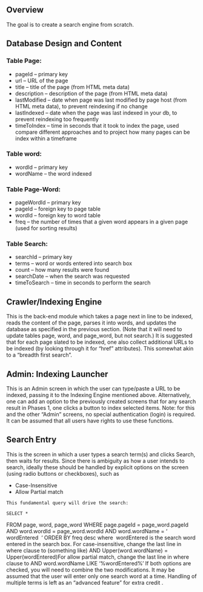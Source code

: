 <h2>
	Overview
</h2>

<p>
	The goal is to create a search engine from scratch.
</p>

<h2>
	Database Design and Content
</h2>

<h3>
	Table Page:
</h3>
<ul>
	<li>pageId – primary key</li>
	<li>url – URL of the page</li>
	<li>title – title of the page (from HTML meta data)</li>
	<li>description – description of the page (from HTML meta data)</li>
	<li>lastModified – date when page was last modified by page host (from HTML meta data), to prevent reindexing if no change</li>
	<li>lastIndexed – date when the page was last indexed in your db, to prevent reindexing too frequently</li>
	<li>timeToIndex – time in seconds that it took to index the page, used compare different approaches and to project how many pages can be index within a timeframe</li>
</ul>

<h3>
	Table word:
</h3>
<ul>
	<li>wordId – primary key</li>
	<li>wordName – the word indexed</li>
</ul>

<h3>
	Table Page-Word: 
</h3>

<ul>
	<li>pageWordId – primary key</li>
	<li>pageId – foreign key to page table</li>
	<li>wordId – foreign key to word table</li>
	<li>freq – the number of times that a given word appears in a given page (used for sorting results)</li>
</ul>

<h3>
	Table Search: 
</h3>

<ul>
	<li>searchId – primary key</li>
	<li>terms – word or words entered into search box</li>
	<li>count – how many results were found</li>
	<li>searchDate – when the search was requested</li>
	<li>timeToSearch – time in seconds to perform the search</li>
</ul>

<h2>
	Crawler/Indexing Engine
</h2>
<p>
	This is the back-end module which takes a page next in line to be indexed, reads the content of the page, parses it into
words, and updates the database as specified in the previous section. (Note that it will need to update tables page, word,
and page_word, but not search.)
It is suggested that for each page slated to be indexed, one also collect additional URLs to be indexed (by looking through
it for “href” attributes). This somewhat akin to a “breadth first search”.
</p>

<h2>Admin: Indexing Launcher</h2>
<p>
	This is an Admin screen in which the user can type/paste a URL to be indexed, passing it to the Indexing Engine
mentioned above. Alternatively, one can add an option to the previously created screens that for any search result in
Phases 1, one clicks a button to index selected items.
Note: for this and the other “Admin” screens, no special authentication (login) is required. It can be assumed that all users
have rights to use these functions.
</p>

<h2>Search Entry</h2>

<p>
	This is the screen in which a user types a search term(s) and clicks Search, then waits for results. Since there is
ambiguity as how a user intends to search, ideally these should be handled by explicit options on the screen (using radio
buttons or checkboxes), such as
	<ul>
		<li>Case-Insensitive</li>
		<li>Allow Partial match</li>
	</ul>

	This fundamental query will drive the search:

	SELECT *
FROM page, word, page_word
WHERE page.pageId = page_word.pageId
AND word.wordId = page_word.wordId
AND word.wordName = ‘​ wordEntered ​ ‘
ORDER BY freq desc 
where ​ wordEntered​ is the search word entered in the search box.
For case-insensitive, change the last line in where clause to (something like)
AND Upper(word.wordName) = Upper(wordEntered)For allow partial match, change the last line in where clause to
AND word.wordName LIKE ‘%wordEntered%’
If both options are checked, you will need to combine the two modifications.
It may be assumed that the user will enter only one search word at a time. Handling of multiple terms is left as an
“advanced feature” for extra credit .

</p>